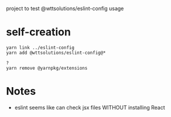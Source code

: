 project to test @wttsolutions/eslint-config usage



# self-creation

```
yarn link ../eslint-config
yarn add @wttsolutions/eslint-config@*

?
yarn remove @yarnpkg/extensions

```

# Notes
- eslint seems like can check jsx files WITHOUT installing React
